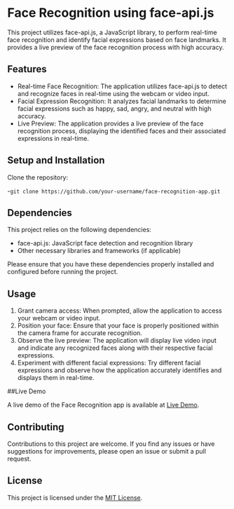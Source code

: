 # Face Recognition using face-api.js

This project utilizes face-api.js, a JavaScript library, to perform real-time face recognition and identify facial expressions based on face landmarks. It provides a live preview of the face recognition process with high accuracy.

## Features

- Real-time Face Recognition: The application utilizes face-api.js to detect and recognize faces in real-time using the webcam or video input.
- Facial Expression Recognition: It analyzes facial landmarks to determine facial expressions such as happy, sad, angry, and neutral with high accuracy.
- Live Preview: The application provides a live preview of the face recognition process, displaying the identified faces and their associated expressions in real-time.

## Setup and Installation

  Clone the repository:

  -```git clone https://github.com/your-username/face-recognition-app.git```

## Dependencies

This project relies on the following dependencies:

- face-api.js: JavaScript face detection and recognition library
- Other necessary libraries and frameworks (if applicable)

Please ensure that you have these dependencies properly installed and configured before running the project.

## Usage

1. Grant camera access: When prompted, allow the application to access your webcam or video input.
2. Position your face: Ensure that your face is properly positioned within the camera frame for accurate recognition.
3. Observe the live preview: The application will display live video input and indicate any recognized faces along with their respective facial expressions.
4. Experiment with different facial expressions: Try different facial expressions and observe how the application accurately identifies and displays them in real-time.

##Live Demo

A live demo of the Face Recognition app is available at [Live Demo]().

## Contributing

Contributions to this project are welcome. If you find any issues or have suggestions for improvements, please open an issue or submit a pull request.

## License

This project is licensed under the [MIT License](LICENSE).
